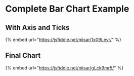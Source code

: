 # Complete Bar Chart Example

## With Axis and Ticks

{% embed url="https://jsfiddle.net/niisar/1x09Leyr/" %}

## Final Chart

{% embed url="https://jsfiddle.net/niisar/gLck9mr5/" %}



